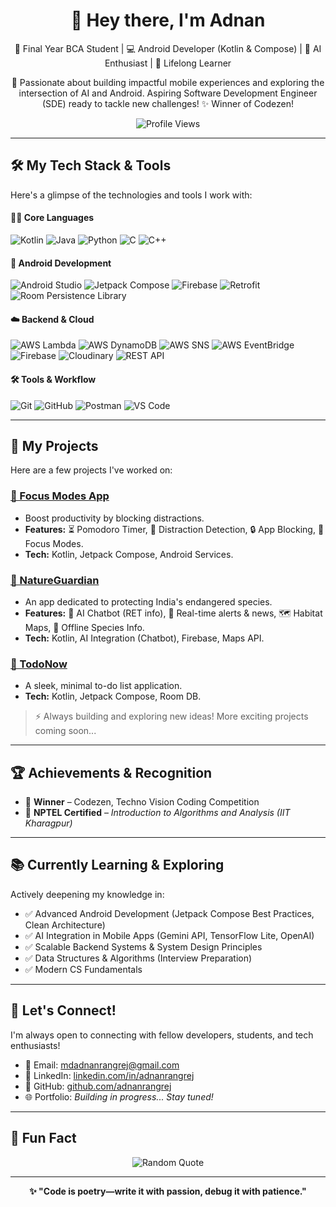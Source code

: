 <div align="center">

  <h1>👋 Hey there, I'm Adnan</h1>

  <p>
    🚀 Final Year BCA Student | 💻 Android Developer (Kotlin & Compose) | 🤖 AI Enthusiast | 🌱 Lifelong Learner
  </p>

  <p>
    🎯 Passionate about building impactful mobile experiences and exploring the intersection of AI and Android. Aspiring Software Development Engineer (SDE) ready to tackle new challenges! ✨ Winner of Codezen!
  </p>

  <img src="https://komarev.com/ghpvc/?username=adnanrangrej&color=blue&style=flat-square" alt="Profile Views"/>

</div>

---

## 🛠️ My Tech Stack & Tools

Here's a glimpse of the technologies and tools I work with:

#### 🧑‍💻 Core Languages
<p>
  <img src="https://img.shields.io/badge/Kotlin-7F52FF?style=for-the-badge&logo=kotlin&logoColor=white" alt="Kotlin"/>
  <img src="https://img.shields.io/badge/Java-007396?style=for-the-badge&logo=java&logoColor=white" alt="Java"/>
  <img src="https://img.shields.io/badge/Python-3776AB?style=for-the-badge&logo=python&logoColor=white" alt="Python"/>
  <img src="https://img.shields.io/badge/C-00599C?style=for-the-badge&logo=c&logoColor=white" alt="C"/>
  <img src="https://img.shields.io/badge/C++-00599C?style=for-the-badge&logo=c%2B%2B&logoColor=white" alt="C++"/>
</p>

#### 📱 Android Development
<p>
  <img src="https://img.shields.io/badge/Android%20Studio-3DDC84?style=for-the-badge&logo=android-studio&logoColor=white" alt="Android Studio"/>
  <img src="https://img.shields.io/badge/Jetpack%20Compose-4285F4?style=for-the-badge&logo=jetpackcompose&logoColor=white" alt="Jetpack Compose"/>
  <img src="https://img.shields.io/badge/Firebase-FFCA28?style=for-the-badge&logo=firebase&logoColor=black" alt="Firebase"/>
  <img src="https://img.shields.io/badge/Retrofit-SQUARE?style=for-the-badge&logo=square&logoColor=white" alt="Retrofit"/> <img src="https://img.shields.io/badge/Room-007396?style=for-the-badge&logo=android&logoColor=white" alt="Room Persistence Library"/> </p>

#### ☁️ Backend & Cloud
<p>
  <img src="https://img.shields.io/badge/AWS%20Lambda-FF9900?style=for-the-badge&logo=amazon-aws&logoColor=white" alt="AWS Lambda"/>
  <img src="https://img.shields.io/badge/AWS%20DynamoDB-4053D6?style=for-the-badge&logo=amazon-dynamodb&logoColor=white" alt="AWS DynamoDB"/>
  <img src="https://img.shields.io/badge/AWS%20SNS-FF4F00?style=for-the-badge&logo=amazon-aws&logoColor=white" alt="AWS SNS"/>
  <img src="https://img.shields.io/badge/AWS%20EventBridge-FF9900?style=for-the-badge&logo=amazon-aws&logoColor=white" alt="AWS EventBridge"/>
  <img src="https://img.shields.io/badge/Firebase-FFCA28?style=for-the-badge&logo=firebase&logoColor=black" alt="Firebase"/>
  <img src="https://img.shields.io/badge/Cloudinary-3448C5?style=for-the-badge&logo=cloudinary&logoColor=white" alt="Cloudinary"/>
  <img src="https://img.shields.io/badge/REST%20API-0052CC?style=for-the-badge&logo=dependabot&logoColor=white" alt="REST API"/> </p>

#### 🛠️ Tools & Workflow
<p>
  <img src="https://img.shields.io/badge/Git-F05032?style=for-the-badge&logo=git&logoColor=white" alt="Git"/>
  <img src="https://img.shields.io/badge/GitHub-181717?style=for-the-badge&logo=github&logoColor=white" alt="GitHub"/>
  <img src="https://img.shields.io/badge/Postman-FF6C37?style=for-the-badge&logo=postman&logoColor=white" alt="Postman"/>
  <img src="https://img.shields.io/badge/VS%20Code-007ACC?style=for-the-badge&logo=visual-studio-code&logoColor=white" alt="VS Code"/>
</p>

---

## 🚀 My Projects

Here are a few projects I've worked on:

### [🚫 Focus Modes App](https://github.com/adnanrangrej/Focus-Modes-App)
* Boost productivity by blocking distractions.
* **Features:** ⏳ Pomodoro Timer, 📱 Distraction Detection, 🔒 App Blocking, 🌟 Focus Modes.
* **Tech:** Kotlin, Jetpack Compose, Android Services.

### [🌿 NatureGuardian](https://github.com/adnanrangrej/nature-guardian)
* An app dedicated to protecting India's endangered species.
* **Features:** 🤖 AI Chatbot (RET info), 📰 Real-time alerts & news, 🗺️ Habitat Maps, 🐾 Offline Species Info.
* **Tech:** Kotlin, AI Integration (Chatbot), Firebase, Maps API.

### [📝 TodoNow](https://github.com/adnanrangrej/todo-now)
* A sleek, minimal to-do list application.
* **Tech:** Kotlin, Jetpack Compose, Room DB.

> ⚡ Always building and exploring new ideas! More exciting projects coming soon...

---

## 🏆 Achievements & Recognition

* 🥇 **Winner** – Codezen, Techno Vision Coding Competition
* 📜 **NPTEL Certified** – *Introduction to Algorithms and Analysis (IIT Kharagpur)*

---

## 📚 Currently Learning & Exploring

Actively deepening my knowledge in:

* ✅ Advanced Android Development (Jetpack Compose Best Practices, Clean Architecture)
* ✅ AI Integration in Mobile Apps (Gemini API, TensorFlow Lite, OpenAI)
* ✅ Scalable Backend Systems & System Design Principles
* ✅ Data Structures & Algorithms (Interview Preparation)
* ✅ Modern CS Fundamentals

---

## 🔗 Let's Connect!

I'm always open to connecting with fellow developers, students, and tech enthusiasts!

* 📧 Email: [mdadnanrangrej@gmail.com](mailto:mdadnanrangrej@gmail.com)
* 💼 LinkedIn: [linkedin.com/in/adnanrangrej](https://www.linkedin.com/in/adnanrangrej/)
* 🐙 GitHub: [github.com/adnanrangrej](https://github.com/adnanrangrej)
* 🌐 Portfolio: *Building in progress... Stay tuned!*

---

## 🌟 Fun Fact
<p align="center">
  <img src="https://quotes-github-readme.vercel.app/api?type=horizontal&theme=tokyonight" alt="Random Quote"/>
</p>

---

<p align="center">
  <b>✨ "Code is poetry—write it with passion, debug it with patience."</b>
</p>
